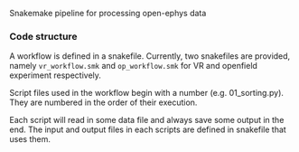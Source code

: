 
Snakemake pipeline for processing open-ephys data

### Code structure
A workflow is defined in a snakefile. Currently, two snakefiles are provided, namely `vr_workflow.smk` and `op_workflow.smk` for VR and openfield experiment respectively.

Script files used in the workflow begin with a number (e.g. 01_sorting.py). They are numbered in the order of their execution.

Each script will read in some data file and always save some output in the end. The input and output files in each scripts are defined in snakefile that uses them.
